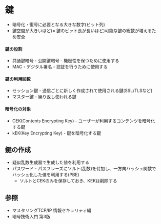 # 鍵
- 暗号化・復号に必要となる大きな数字(ビット列)
- 鍵空間が大きいほど(= 鍵のビット長が長いほど)可能な鍵の総数が増えるため安全

#### 鍵の役割
- 共通鍵暗号・公開鍵暗号 - 機密性を保つために使用する
- MAC・デジタル署名 - 認証を行うために使用する

#### 鍵の利用回数
- セッション鍵 - 通信ごとに新しく作成されて使用される鍵(SSL/TLSなど)
- マスター鍵 - 繰り返し使われる鍵

#### 暗号化の対象
- CEK(Contents Encrypting Key) - ユーザーが利用するコンテンツを暗号化する鍵
- kEK(Key Encrypting Key) - 鍵を暗号化する鍵

## 鍵の作成
- 疑似乱数生成器で生成した値を利用する
- パスワード・パスフレーズにソルト(乱数)を付加し、一方向ハッシュ関数でハッシュ化した値を利用する(PBE)
  - ソルトとCEKのみを保存しておき、KEKは削除する

## 参照
- マスタリングTCP/IP 情報セキュリティ編
- 暗号技術入門 第3版
